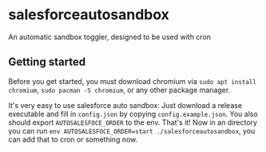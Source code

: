 # salesforceautosandbox

An automatic sandbox toggler, designed to be used with cron

## Getting started

Before you get started, you must download chromium via `sudo apt install chromium`, `sudo pacman -S chromium`, or any other package manager.

It's very easy to use salesforce auto sandbox: Just download a release executable and fill in `config.json` by copying `config.example.json`. You also should export `AUTOSALESFOCE_ORDER` to the env. That's it! Now in an directory you can run `env AUTOSALESFOCE_ORDER=start ./salesforceautosandbox`, you can add that to cron or something now.
